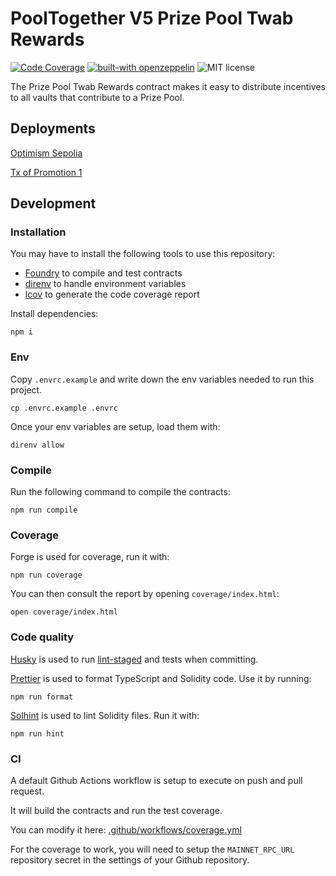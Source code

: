 # PoolTogether V5 Prize Pool Twab Rewards

[![Code Coverage](https://github.com/generationsoftware/pt-v5-prize-pool-twab-rewards/actions/workflows/coverage.yml/badge.svg)](https://github.com/generationsoftware/pt-v5-prize-pool-twab-rewards/actions/workflows/coverage.yml)
[![built-with openzeppelin](https://img.shields.io/badge/built%20with-OpenZeppelin-3677FF)](https://docs.openzeppelin.com/)
![MIT license](https://img.shields.io/badge/license-MIT-blue)

The Prize Pool Twab Rewards contract makes it easy to distribute incentives to all vaults that contribute to a Prize Pool.

## Deployments

[Optimism Sepolia](https://sepolia-optimism.etherscan.io/address/0x1B7070eb6f871ba0d77470918502F8D788978FA3)

[Tx of Promotion 1](https://sepolia-optimism.etherscan.io/tx/0xed98c647d8f40fb8647b42fed0380a8d66dcdd67b9a3631a6e8f2cfc636752f7)

## Development

### Installation

You may have to install the following tools to use this repository:

- [Foundry](https://github.com/foundry-rs/foundry) to compile and test contracts
- [direnv](https://direnv.net/) to handle environment variables
- [lcov](https://github.com/linux-test-project/lcov) to generate the code coverage report

Install dependencies:

```
npm i
```

### Env

Copy `.envrc.example` and write down the env variables needed to run this project.

```
cp .envrc.example .envrc
```

Once your env variables are setup, load them with:

```
direnv allow
```

### Compile

Run the following command to compile the contracts:

```
npm run compile
```

### Coverage

Forge is used for coverage, run it with:

```
npm run coverage
```

You can then consult the report by opening `coverage/index.html`:

```
open coverage/index.html
```

### Code quality

[Husky](https://typicode.github.io/husky/#/) is used to run [lint-staged](https://github.com/okonet/lint-staged) and tests when committing.

[Prettier](https://prettier.io) is used to format TypeScript and Solidity code. Use it by running:

```
npm run format
```

[Solhint](https://protofire.github.io/solhint/) is used to lint Solidity files. Run it with:

```
npm run hint
```

### CI

A default Github Actions workflow is setup to execute on push and pull request.

It will build the contracts and run the test coverage.

You can modify it here: [.github/workflows/coverage.yml](.github/workflows/coverage.yml)

For the coverage to work, you will need to setup the `MAINNET_RPC_URL` repository secret in the settings of your Github repository.
